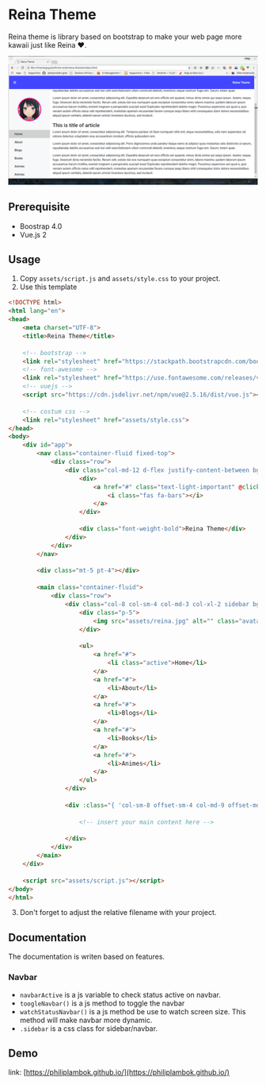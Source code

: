 
# Reina Theme
Reina theme is library based on bootstrap to make your web page more kawaii just like Reina :hearts:.

<p align="center">
	<img src="/assets/theme-reina.gif" alt="">
</p>

## Prerequisite
- Boostrap 4.0
- Vue.js 2

## Usage
1. Copy `assets/script.js` and `assets/style.css` to your project.
2. Use this template

```html
<!DOCTYPE html>
<html lang="en">
<head>
	<meta charset="UTF-8">
	<title>Reina Theme</title>

	<!-- bootstrap -->
	<link rel="stylesheet" href="https://stackpath.bootstrapcdn.com/bootstrap/4.1.0/css/bootstrap.min.css" integrity="sha384-9gVQ4dYFwwWSjIDZnLEWnxCjeSWFphJiwGPXr1jddIhOegiu1FwO5qRGvFXOdJZ4" crossorigin="anonymous">
	<!-- font-awesome -->
	<link rel="stylesheet" href="https://use.fontawesome.com/releases/v5.0.13/css/all.css" integrity="sha384-DNOHZ68U8hZfKXOrtjWvjxusGo9WQnrNx2sqG0tfsghAvtVlRW3tvkXWZh58N9jp" crossorigin="anonymous">
	<!-- vuejs -->
	<script src="https://cdn.jsdelivr.net/npm/vue@2.5.16/dist/vue.js"></script>

	<!-- costum css -->
	<link rel="stylesheet" href="assets/style.css">
</head>
<body>
	<div id="app">
		<nav class="container-fluid fixed-top">
			<div class="row">
				<div class="col-md-12 d-flex justify-content-between bg-primary text-light p-4">
					<div>
						<a href="#" class="text-light-important" @click.prevent="toggleNavbar">
							<i class="fas fa-bars"></i>
						</a>
					</div>

					<div class="font-weight-bold">Reina Theme</div>
				</div>
			</div>
		</nav>

		<div class="mt-5 pt-4"></div>

		<main class="container-fluid">
			<div class="row">
				<div class="col-8 col-sm-4 col-md-3 col-xl-2 sidebar bg-light p-0" v-show="navbarActive">
					<div class="p-5">
						<img src="assets/reina.jpg" alt="" class="avatar m-0 p-0 img-fluid rounded-circle p-1">
					</div>

					<ul>
						<a href="#">
							<li class="active">Home</li>
						</a>
						<a href="#">
							<li>About</li>
						</a>
						<a href="#">
							<li>Blogs</li>
						</a>
						<a href="#">
							<li>Books</li>
						</a>
						<a href="#">
							<li>Animes</li>
						</a>
					</ul>
				</div>

				<div :class="{ 'col-sm-8 offset-sm-4 col-md-9 offset-md-3 col-xl-10 offset-xl-2': navbarActive, 'col-12': !navbarActive }">

					<!-- insert your main content here -->

				</div>
			</div>
		</main>
	</div>

	<script src="assets/script.js"></script>
</body>
</html>
```

3. Don't forget to adjust the relative filename with your project.

## Documentation
The documentation is writen based on features.

### Navbar
- `navbarActive` is a js variable to check status active on navbar.
- `toogleNavbar()` is a js method to toggle the navbar
- `watchStatusNavbar()` is a js method be use to watch screen size. This method will make navbar more dynamic.
- `.sidebar` is a css class for sidebar/navbar.

## Demo
link: [https://philiplambok.github.io/](https://philiplambok.github.io/)
